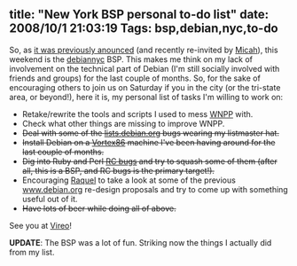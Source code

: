 title: "New York BSP personal to-do list"
date: 2008/10/1 21:03:19
Tags: bsp,debian,nyc,to-do
---
So, as <a href="http://wiki.debian.org/BSP2008/Brooklyn">it was previously anounced</a> (and recently re-invited by <a href="http://lists.vireo.org/pipermail/debiannyc/2008-September/000190.html">Micah</a>), this weekend is the <a href="http://vireo.org/cgi-bin/mailman/listinfo/debiannyc">debiannyc</a> BSP. This makes me think on my lack of involvement on the technical part of Debian (I'm still socially involved with friends and groups) for the last couple of months. So, for the sake of encouraging others to join us on Saturday if you in the city (or the tri-state area, or beyond!), here it is, my personal list of tasks I'm willing to work on:
<ul>
	<li>Retake/rewrite the tools and scripts I used to mess <a href="http://debian.org/devel/wnpp">WNPP</a> with.</li>
	<li>Check what other things are missing to improve WNPP.</li>
	<li><span style="text-decoration: line-through;">Deal with some of the <a href="http://bugs.debian.org/lists.debian.org">lists.debian.org</a> bugs wearing my listmaster hat.</span></li>
	<li><span style="text-decoration: line-through;">Install Debian on a <a href="http://www.dmp.com.tw/tech/vortex86/">Vortex86</a> machine I've been having around for the last couple of months.</span></li>
	<li><span style="text-decoration: line-through;">Dig into Ruby and Perl <a href="http://bugs.debian.org/release-critical/debian/all.html">RC bugs</a> and try to squash some of them (after all, this is a BSP, and RC bugs is the primary target!).</span></li>
	<li>Encouraging <a href="http://maggit.com.mx">Raquel</a> to take a look at some of the previous <a href="http://www.debian.org">www.debian.org</a> re-design proposals and try to come up with something useful out of it.</li>
	<li><span style="text-decoration: line-through;">Have lots of beer while doing all of above.</span></li>
</ul>
See you at <a href="http://vireo.org">Vireo</a>!

<strong>UPDATE</strong>: The BSP was a lot of fun. Striking now the things I actually did from my list.